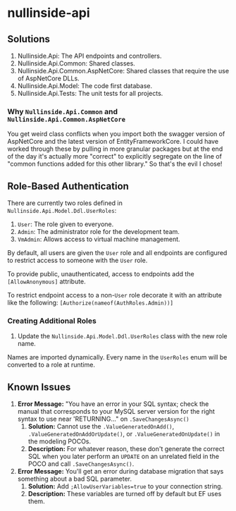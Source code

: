 # nullinside-api

## Solutions

1. Nullinside.Api: The API endpoints and controllers.
2. Nullinside.Api.Common: Shared classes.
3. Nullinside.Api.Common.AspNetCore: Shared classes that require the use of AspNetCore DLLs.
4. Nullinside.Api.Model: The code first database.
5. Nullinside.Api.Tests: The unit tests for all projects.

### Why `Nullinside.Api.Common` and `Nullinside.Api.Common.AspNetCore`

You get weird class conflicts when you import both the swagger version of AspNetCore and the latest version of
EntityFrameworkCore. I could have worked through these by pulling in more granular packages but at the end of the day
it's actually more "correct" to explicitly segregate on the line of "common functions added for this other library." So
that's the evil I chose!

## Role-Based Authentication

There are currently two roles defined in `Nullinside.Api.Model.Ddl.UserRoles`:

1. `User`: The role given to everyone.
2. `Admin`: The administrator role for the development team.
3. `VmAdmin`: Allows access to virtual machine management.

By default, all users are given the `User` role and all endpoints are configured to restrict access to someone with
the `User` role.

To provide public, unauthenticated, access to endpoints add the `[AllowAnonymous]` attribute.

To restrict endpoint access to a non-`User` role decorate it with an attribute like the
following: `[Authorize(nameof(AuthRoles.Admin))]`

### Creating Additional Roles

1. Update the `Nullinside.Api.Model.Ddl.UserRoles` class with the new role name.

Names are imported dynamically. Every name in the `UserRoles` enum will be converted to a role at runtime.

## Known Issues

1. **Error Message:** "You have an error in your SQL syntax; check the manual that corresponds to your MySQL server
   version for the right syntax to use near 'RETURNING..." on `.SaveChangesAsync()`
    1. **Solution:** Cannot use the `.ValueGeneratedOnAdd()`, `.ValueGeneratedOnAddOrUpdate()`,
       or `.ValueGeneratedOnUpdate()` in the modeling POCOs.
    2. **Description:** For whatever reason, these don't generate the correct SQL when you later perform an `UPDATE` on
       an unrelated field in the POCO and call `.SaveChangesAsync()`.
2. **Error Message:** You'll get an error during database migration that says something about a bad SQL parameter.
    1. **Solution:** Add `;AllowUserVariables=true` to your connection string.
    2. **Description:** These variables are turned off by default but EF uses them.